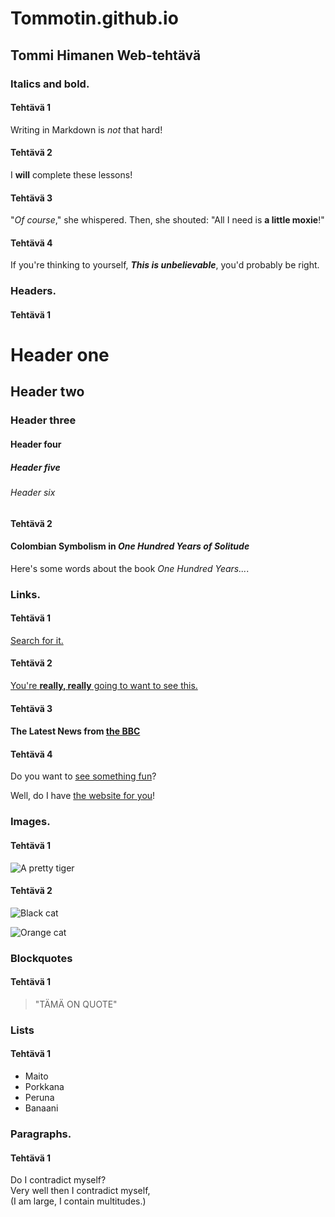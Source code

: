 # Tommotin.github.io
## Tommi Himanen Web-tehtävä
### Italics and bold.
#### Tehtävä 1
Writing in Markdown is _not_ that hard!
#### Tehtävä 2
I **will** complete these lessons!
#### Tehtävä 3
"_Of course_," she whispered. Then, she shouted: "All I need is **a little moxie**!"
#### Tehtävä 4
If you're thinking to yourself, **_This is unbelievable_**, you'd probably be right.
### Headers.
#### Tehtävä 1
# Header one
## Header two
### Header three
#### Header four
##### Header five
###### Header six
#### Tehtävä 2
 #### Colombian Symbolism in _One Hundred Years of Solitude_

Here's some words about the book _One Hundred Years..._.
### Links.
#### Tehtävä 1
[Search for it.](www.google.com)
#### Tehtävä 2
[You're **really, really** going to want to see this.](www.dailykitten.com)
#### Tehtävä 3
#### The Latest News from [the BBC](www.bbc.com/news)
#### Tehtävä 4
Do you want to [see something fun][a fun place]?

Well, do I have [the website for you][another fun place]!

[a fun place]: www.zombo.com
[another fun place]: www.stumbleupon.com
### Images.
#### Tehtävä 1
![A pretty tiger](https://upload.wikimedia.org/wikipedia/commons/5/56/Tiger.50.jpg)
#### Tehtävä 2
![Black cat][Black]

![Orange cat][Orange]

[Black]: https://upload.wikimedia.org/wikipedia/commons/a/a3/81_INF_DIV_SSI.jpg

[Orange]: http://icons.iconarchive.com/icons/google/noto-emoji-animals-nature/256/22221-cat-icon.png
### Blockquotes
#### Tehtävä 1
> "TÄMÄ ON QUOTE"
### Lists

#### Tehtävä 1
* Maito
* Porkkana
* Peruna
* Banaani

### Paragraphs.
#### Tehtävä 1
Do I contradict myself?  
Very well then I contradict myself,  
(I am large, I contain multitudes.)
